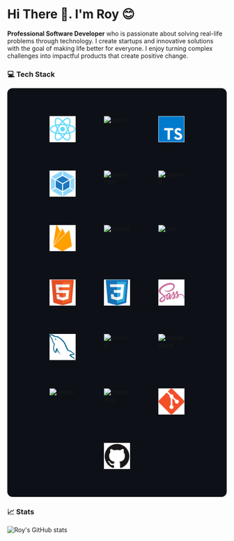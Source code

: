 # Hi There 👋. I'm Roy 😊

**Professional Software Developer** who is passionate about solving real-life problems through technology. I create startups and innovative solutions with the goal of making life better for everyone. I enjoy turning complex challenges into impactful products that create positive change.

### 💻 Tech Stack

<div style="background-color: #0d1117; padding: 40px; border-radius: 12px;">
  <p align="left" style="display: flex; align-items: center; gap: 45px; flex-wrap: wrap; justify-content: center;">
    <img src="https://raw.githubusercontent.com/devicons/devicon/master/icons/react/react-original.svg" alt="react" width="60" height="60" style="margin: 10px"/>
    <img src="https://cdn.worldvectorlogo.com/logos/next-js.svg" alt="nextjs" width="60" height="60" style="margin: 10px"/>
    <img src="https://raw.githubusercontent.com/devicons/devicon/master/icons/typescript/typescript-original.svg" alt="typescript" width="60" height="60" style="margin: 10px"/>
    <img src="https://raw.githubusercontent.com/devicons/devicon/master/icons/webpack/webpack-original.svg" alt="webpack" width="60" height="60" style="margin: 10px"/>
    <img src="https://getbootstrap.com/docs/5.3/assets/brand/bootstrap-logo.svg" alt="bootstrap" width="60" height="60" style="margin: 10px"/>
    <img src="https://www.vectorlogo.zone/logos/tailwindcss/tailwindcss-icon.svg" alt="tailwind" width="60" height="60" style="margin: 10px"/>
    <img src="https://raw.githubusercontent.com/devicons/devicon/master/icons/firebase/firebase-plain.svg" alt="firebase" width="60" height="60" style="margin: 10px"/>
    <img src="https://www.vectorlogo.zone/logos/laravel/laravel-icon.svg" alt="laravel" width="60" height="60" style="margin: 10px"/>
    <img src="https://www.php.net/images/logos/new-php-logo.svg" alt="php" width="60" height="60" style="margin: 10px"/>
    <img src="https://raw.githubusercontent.com/devicons/devicon/master/icons/html5/html5-original.svg" alt="html5" width="60" height="60" style="margin: 10px"/>
    <img src="https://raw.githubusercontent.com/devicons/devicon/master/icons/css3/css3-original.svg" alt="css3" width="60" height="60" style="margin: 10px"/>
    <img src="https://raw.githubusercontent.com/devicons/devicon/master/icons/sass/sass-original.svg" alt="sass" width="60" height="60" style="margin: 10px"/>
    <img src="https://raw.githubusercontent.com/devicons/devicon/master/icons/mysql/mysql-original.svg" alt="mysql" width="60" height="60" style="margin: 10px"/>
    <img src="https://cdn.worldvectorlogo.com/logos/prisma-2.svg" alt="prisma" width="60" height="60" style="margin: 10px"/>
    <img src="https://seeklogo.com/images/P/planetscale-logo-0EEA8CAEB4-seeklogo.com.png" alt="planetscale" width="60" height="60" style="margin: 10px"/>
    <img src="https://www.vectorlogo.zone/logos/vercel/vercel-icon.svg" alt="vercel" width="60" height="60" style="margin: 10px"/>
    <img src="https://turbo.build/images/favicon-dark/apple-touch-icon.png" alt="turborepo" width="60" height="60" style="margin: 10px"/>
    <img src="https://raw.githubusercontent.com/devicons/devicon/master/icons/git/git-original.svg" alt="git" width="60" height="60" style="margin: 10px"/>
    <img src="https://raw.githubusercontent.com/devicons/devicon/master/icons/github/github-original.svg" alt="github" width="60" height="60" style="margin: 10px"/>
  </p>
</div>

### 📈 Stats

![Roy's GitHub stats](https://github-readme-stats.vercel.app/api?username=yahyobek0606&show_icons=true&theme=tokyonight&count_private=true&include_all_commits=true&hide=issues,prs,contribs=false)
